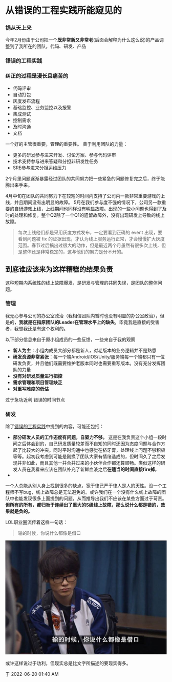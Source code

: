 

# 从错误的工程实践所能窥见的



### 锅从天上来

今年2月份由于公司把一个**既非常新又非常老**(后面会解释为什么这么说)的产品调整到了我所在的团队，代码、研发、产品





### 错误的工程实践




### 纠正的过程是漫长且痛苦的

- 代码评审
- 自动打包
- 灰度发布流程
- 基础监控、业务监控以及报警
- 集成测试
- 控制需求
- 及时沟通
- 文档


一个好的主管很重要，管理的重要性。
善于利用团队的力量：
- 更多的研发参与进来开发、讨论方案、参与代码评审
- 技术支持参与进来答疑和分担非研发性任务
- SRE参与进来分担运维压力



2个月里问题逐渐暴露经过团队的共同努力把一些紧急的问题修复完之后，终于能腾出来手来。


4月中旬在团队的共同努力下在较短的时间内支持了公司内一款非常重要游戏的上线，并且期间没有出明显的故障。
5月在我们参与度不强的情况下，公司另一款重要的自研游戏上线，上线期间也同样没有明显故障。出现的一些小问题也得到了及时的处理和修复。整个Q2除了一个Q1的遗留故障外，没有出现研发上导致的线上故障。

> 每次上线他们都是采用灰度方式发布，一定要看到正确的 event 出现，要看到问题被 fix 的证据出现，才认为线上服务运行正常，才会慢慢扩大灰度范围。春节过后搞出过很大的动作，但是最近两个月虽然有很多次上线，但是整体还是非常稳定的，这与他们的努力是分不开的。


## 到底谁应该来为这样糟糕的结果负责


这种短期内系统性的线上故障爆发，是研发与管理的共同失误，是团队的整体问题。

### 管理

我无心参与公司的办公室政治（我相信团队内暂时也没有明显的办公室政治），但是的，**我就是在指原团队的Leader在管理水平上的缺失**，毕竟我是直接的受害者，我想我还是有这个权利的。

以下部分信息来自于原小组成员的一些反馈，一些来自于我的观察

- **新人为主**：小组内成员大部分都是新人，对老版本的业务逻辑并不是熟悉
- **研发资源非常紧张**：每一个端Android/iOS/Unity/服务端每一个端都只有一位研发负责，并且他们既需要维护老版本同时也需要重写版本。没有充分发挥团队的力量
- **没有对研发质量进行把控**
- **需求管理和项目管理缺乏**
- **对重写难度的低估**

过于急功近利 
错误的时间节点


### 研发

除了[错误的工程实践](#错误的工程实践)中提到的内容，可能还包括：
- **部分研发人员的工作态度有问题，自驱力不够。** 这是在我负责这个小组一段时间之后体会到的，自己研发质量较差而不自知的同时还因为态度问题与合作方起了比较大的冲突。同时平时沟通中也感觉在挤牙膏，处理线上问题不够积极等等。起初我考虑到可能是刚换了团队大家有情绪造成的，但时间久了之后发现并非如此，而且其他一并合并过来的小伙伴合作都还算顺畅。类似这样的研发人员在我看来应该在团队补充了新鲜血液之后**在适当的时间直接fire掉**。
- 


一个人总能从别人身上找到很多的缺点，宽于律己严于律人是人的天性。没一个工程师不写bug，线上故障总是无法避免的。或许我们在一个没有什么线上故障的团队中也能发现很多上面提到的问题，从而推导出我们不应该在某些方面过于苛责。**但所有的所有，都归咎于连续出了重大的S级线上故障，那么说什么都是错的，效果就是负的。** 

LOL职业圈流传着这样一句话：

> 输的时候，你说什么都像是借口

![loser](img/blog/2022-06-20-01.jpeg)

或许这样说过于功利，但现实总是比文字所描述的要现实得多。


于 2022-06-20 01:40 AM